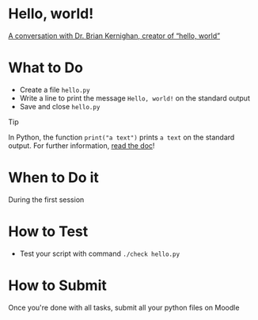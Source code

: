 # Hello, world!

[A conversation with Dr. Brian Kernighan, creator of “hello, world”](https://www.youtube.com/watch?v=ufB53UE2Cvo)

# What to Do

- Create a file `hello.py`
- Write a line to print the message `Hello, world!` on the standard output
- Save and close `hello.py`

> [!TIP]
> In Python, the function `print("a text")` prints `a text` on the standard output.
> For further information, [read the doc](https://docs.python.org/3/library/functions.html#print)!

# When to Do it

During the first session

# How to Test

- Test your script with command `./check hello.py`
  
# How to Submit

Once you're done with all tasks, submit all your python files on Moodle
